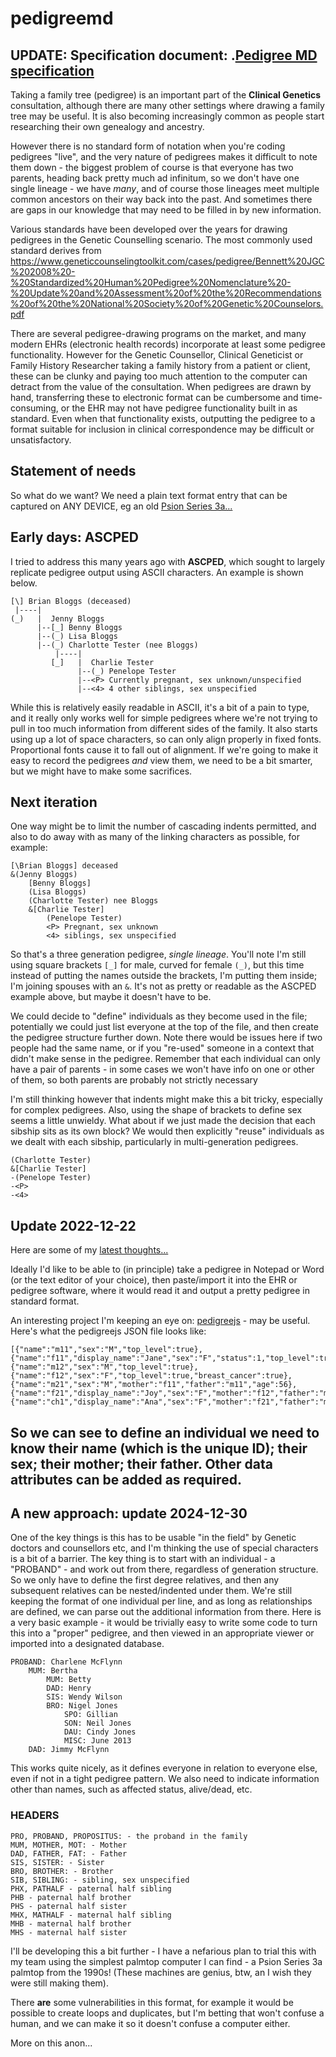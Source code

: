 # pedigreemd

## UPDATE: Specification document: .[Pedigree MD specification](https://github.com/shanemuk/pedigreemd/blob/main/pedigreemd_spec.md)

Taking a family tree (pedigree) is an important part of the **Clinical Genetics** consultation, although there are many other settings where drawing a family tree may be useful. It is also becoming increasingly common as people start researching their own genealogy and ancestry.

However there is no standard form of notation when you're coding pedigrees "live", and the very nature of pedigrees makes it difficult to note them down - the biggest problem of course is that everyone has two parents, heading back pretty much ad infinitum, so we don't have one single lineage - we have *many*, and of course those lineages meet multiple common ancestors on their way back into the past. And sometimes there are gaps in our knowledge that may need to be filled in by new information.

Various standards have been developed over the years for drawing pedigrees in the Genetic Counselling scenario. The most commonly used standard derives from https://www.geneticcounselingtoolkit.com/cases/pedigree/Bennett%20JGC%202008%20-%20Standardized%20Human%20Pedigree%20Nomenclature%20-%20Update%20and%20Assessment%20of%20the%20Recommendations%20of%20the%20National%20Society%20of%20Genetic%20Counselors.pdf

There are several pedigree-drawing programs on the market, and many modern EHRs (electronic health records) incorporate at least some pedigree functionality. However for the Genetic Counsellor, Clinical Geneticist or Family History Researcher taking a family history from a patient or client, these can be clunky and paying too much attention to the computer can detract from the value of the consultation. When pedigrees are drawn by hand, transferring these to electronic format can be cumbersome and time-consuming, or the EHR may not have pedigree functionality built in as standard. Even when that functionality exists, outputting the pedigree to a format suitable for inclusion in clinical correspondence may be difficult or unsatisfactory.

## Statement of needs
So what do we want? We need a plain text format entry that can be captured on ANY DEVICE, eg an old [Psion Series 3a...](https://en.wikipedia.org/wiki/Psion_Series_3)

## Early days: ASCPED
I tried to address this many years ago with **ASCPED**, which sought to largely replicate pedigree output using ASCII characters. An example is shown below.
~~~
[\] Brian Bloggs (deceased)
 |----|
(_)   |  Jenny Bloggs
      |--[_] Benny Bloggs
      |--(_) Lisa Bloggs
      |--(_) Charlotte Tester (nee Bloggs)
          |----|
         [_]   |  Charlie Tester
               |--(_) Penelope Tester
               |--<P> Currently pregnant, sex unknown/unspecified
               |--<4> 4 other siblings, sex unspecified
~~~
While this is relatively easily readable in ASCII, it's a bit of a pain to type, and it really only works well for simple pedigrees where we're not trying to pull in too much information from different sides of the family. It also starts using up a lot of space characters, so can only align properly in fixed fonts. Proportional fonts cause it to fall out of alignment. If we're going to make it easy to record the pedigrees *and* view them, we need to be a bit smarter, but we might have to make some sacrifices.

## Next iteration
One way might be to limit the number of cascading indents permitted, and also to do away with as many of the linking characters as possible, for example:
~~~
[\Brian Bloggs] deceased
&(Jenny Bloggs)
    [Benny Bloggs]
    (Lisa Bloggs)
    (Charlotte Tester) nee Bloggs
    &[Charlie Tester]
        (Penelope Tester)
        <P> Pregnant, sex unknown
        <4> siblings, sex unspecified
~~~

So that's a three generation pedigree, *single lineage*. You'll note I'm still using square brackets `[_]` for male, curved for female `(_)`, but this time instead of putting the names outside the brackets, I'm putting them inside; I'm joining spouses with an `&`. It's not as pretty or readable as the ASCPED example above, but maybe it doesn't have to be.

We could decide to "define" individuals as they become used in the file; potentially we could just list everyone at the top of the file, and then create the pedigree structure further down. Note there would be issues here if two people had the same name, or if you "re-used" someone in a context that didn't make sense in the pedigree. Remember that each individual can only have a pair of parents - in some cases we won't have info on one or other of them, so both parents are probably not strictly necessary

I'm still thinking however that indents might make this a bit tricky, especially for complex pedigrees. Also, using the shape of brackets to define sex seems a little unwieldy. What about if we just made the decision that each sibship sits as its own block? We would then explicitly "reuse" individuals as we dealt with each sibship, particularly in multi-generation pedigrees.

~~~
(Charlotte Tester)
&[Charlie Tester]
-(Penelope Tester)
-<P>
-<4>
~~~

## Update 2022-12-22
Here are some of my [latest thoughts...](pedexamples.txt)

Ideally I'd like to be able to (in principle) take a pedigree in Notepad or Word (or the text editor of your choice), then paste/import it into the EHR or pedigree software, where it would read it and output a pretty pedigree in standard format.

An interesting project I'm keeping an eye on: [pedigreejs](https://ccge-boadicea.github.io/pedigreejs/) - may be useful. Here's what the pedigreejs JSON file looks like:
~~~
[{"name":"m11","sex":"M","top_level":true},{"name":"f11","display_name":"Jane","sex":"F","status":1,"top_level":true,"breast_cancer":true,"ovarian_cancer":true},{"name":"m12","sex":"M","top_level":true},{"name":"f12","sex":"F","top_level":true,"breast_cancer":true},{"name":"m21","sex":"M","mother":"f11","father":"m11","age":56},{"name":"f21","display_name":"Joy","sex":"F","mother":"f12","father":"m12","breast_cancer":true,"breast_cancer2":true,"ovarian_cancer":true,"age":63},{"name":"ch1","display_name":"Ana","sex":"F","mother":"f21","father":"m21","proband":true,"age":25}]
~~~
So we can see to define an individual we need to know their **name** (which is the unique ID); their sex; their mother; their father. Other data attributes can be added as required.
---

## A new approach: update 2024-12-30
One of the key things is this has to be usable "in the field" by Genetic doctors and counsellors etc, and I'm thinking the use of special characters is a bit of a barrier. The key thing is to start with an individual - a "PROBAND" - and work out from there, regardless of generation structure. So we only have to define the first degree relatives, and then any subsequent relatives can be nested/indented under them.
We're still keeping the format of one individual per line, and as long as relationships are defined, we can parse out the additional information from there. Here is a very basic example - it would be trivially easy to write some code to turn this into a "proper" pedigree, and then viewed in an appropriate viewer or imported into a designated database.
~~~
PROBAND: Charlene McFlynn
	MUM: Bertha
		MUM: Betty
		DAD: Henry
		SIS: Wendy Wilson
		BRO: Nigel Jones
			SPO: Gillian
			SON: Neil Jones
			DAU: Cindy Jones
			MISC: June 2013
	DAD: Jimmy McFlynn
~~~
This works quite nicely, as it defines everyone in relation to everyone else, even if not in a tight pedigree pattern. We also need to indicate information other than names, such as affected status, alive/dead, etc.

### HEADERS
~~~
PRO, PROBAND, PROPOSITUS: - the proband in the family
MUM, MOTHER, MOT: - Mother
DAD, FATHER, FAT: - Father
SIS, SISTER: - Sister
BRO, BROTHER: - Brother
SIB, SIBLING: - sibling, sex unspecified
PHX, PATHALF - paternal half sibling
PHB - paternal half brother
PHS - paternal half sister
MHX, MATHALF - maternal half sibling
MHB - maternal half brother
MHS - maternal half sister
~~~
I'll be developing this a bit further - I have a nefarious plan to trial this with my team using the simplest palmtop computer I can find - a Psion Series 3a palmtop from the 1990s! (These machines are genius, btw, an I wish they were still making them).

There **are** some vulnerabilities in this format, for example it would be possible to create loops and duplicates, but I'm betting that won't confuse a human, and we can make it so it doesn't confuse a computer either.

More on this anon...
